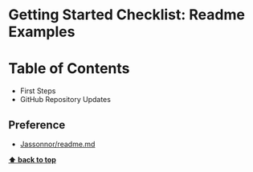 # Getting Started Checklist: Readme Examples

# Table of Contents
+ First Steps
+ GitHub Repository Updates

## Preference
+ [Jassonnor/readme.md](https://github.com/Jasonnor/README.md)

**[⬆ back to top](#table-of-contents)**
